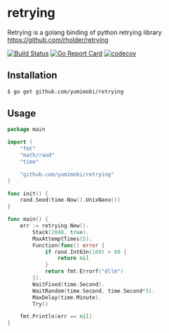 # retrying
Retrying is a golang binding of python retrying library https://github.com/rholder/retrying

[![Build Status](https://travis-ci.org/yumimobi/retrying.svg?branch=master)](https://travis-ci.org/yumimobi/retrying)
[![Go Report Card](http://goreportcard.com/badge/yumimobi/retrying)](http://goreportcard.com/report/yumimobi/retrying)
[![codecov](https://codecov.io/gh/yumimobi/retrying/branch/master/graph/badge.svg)](https://codecov.io/gh/yumimobi/retrying)


## Installation

```bash
$ go get github.com/yumimobi/retrying
```

## Usage

```go
package main

import (
	"fmt"
	"math/rand"
	"time"

	"github.com/yumimobi/retrying"
)

func init() {
	rand.Seed(time.Now().UnixNano())
}

func main() {
	err := retrying.New().
		Stack(2048, true).
		MaxAttemptTimes(5).
		Function(func() error {
			if rand.Int63n(100) > 80 {
				return nil
			}
			return fmt.Errorf("dllm")
		}).
		WaitFixed(time.Second).
		WaitRandom(time.Second, time.Second*3).
		MaxDelay(time.Minute).
		Try()

	fmt.Println(err == nil)
}
```
